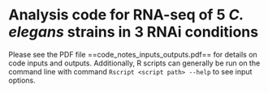 # Analysis code for RNA-seq of 5 *C. elegans* strains in 3 RNAi conditions

Please see the PDF file ==code_notes_inputs_outputs.pdf== for details on code inputs and outputs.
Additionally, R scripts can generally be run on the command line with command
`Rscript <script path> --help`
to see input options. 
